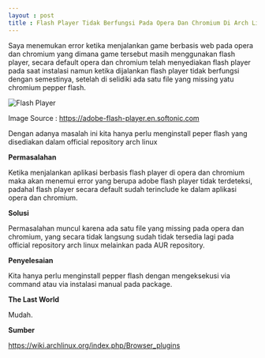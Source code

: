 ```yaml
---
layout : post
title : Flash Player Tidak Berfungsi Pada Opera Dan Chromium Di Arch Linux
---
```


Saya menemukan error ketika menjalankan game berbasis web pada opera dan chromium yang dimana game tersebut masih menggunakan
flash player, secara default opera dan chromium telah menyediakan flash player pada saat instalasi namun ketika dijalankan
flash player tidak berfungsi dengan semestinya, setelah di selidiki ada satu file yang missing yatu chromium pepper flash.

![Flash Player](https://articles-images.sftcdn.net/wp-content/uploads/sites/3/2017/07/flash-player-1024x576.jpg)

Image Source : https://adobe-flash-player.en.softonic.com

Dengan adanya masalah ini kita hanya perlu menginstall peper flash yang disediakan dalam official repository arch linux

**Permasalahan**

Ketika menjalankan aplikasi berbasis flash player di opera dan chromium maka akan menemui error yang berupa adobe flash player
tidak terdeteksi, padahal flash player secara default sudah terinclude ke dalam aplikasi opera dan chromium.

**Solusi**

Permasalahan muncul karena ada satu file yang missing pada opera dan chromium, yang secara tidak langsung sudah tidak tersedia
lagi pada official repository arch linux melainkan pada AUR repository.

**Penyelesaian**

Kita hanya perlu menginstall pepper flash dengan mengeksekusi via command atau via instalasi manual pada package.

**The Last World**

Mudah.

**Sumber**

https://wiki.archlinux.org/index.php/Browser_plugins
